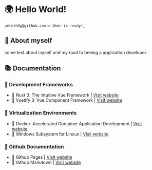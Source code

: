# 🌍 Hello World!  

```
peterh3g@github.com:> User is ready!_
```


## 💬 About myself
some text about myself and my road to beeing a application developer.


## 📚 Documentation 
### 📗 Development Frameworks
- 📖 Nuxt 3: The Intuitive Vue Framework | [Visit website](https://nuxt.com/)
- 📖 Vuetify 3: Vue Component Framework | [Visit website](https://vuetifyjs.com/en/)

### 📕 Virtualization Environments
- 📖 Docker: Accelerated Container Application Development | [Visit website](https://www.docker.com/)
- 📖 Windows Subsystem for Linxux | [Visit website](https://learn.microsoft.com/en-us/windows/wsl/about?source=recommendations)

### 📘 Github Documentation
- 📖 Github Pages | [Visit website](https://pages.github.com/)
- 📖 Github Markdown | [Visit website](https://docs.github.com/en/get-started/writing-on-github/getting-started-with-writing-and-formatting-on-github)

  
<!--
**PeterH3G/peterh3g** is a  _special_ ✨ repository because its `README.md` (this file) appears on your GitHub profile.

Here are some ideas to get you started:

- 🔭 I’m currently working on ...
- 🌱 I’m currently learning ...
- 👯 I’m looking to collaborate on ...
- 🤔 I’m looking for help with ...
- 💬 Ask me about ...
- 📫 How to reach me: ...
- 😄 Pronouns: ...
- ⚡ Fun fact: ...
-->
